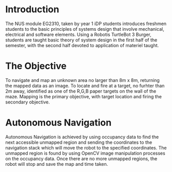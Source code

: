 # Introduction 
The NUS module EG2310, taken by year 1 iDP students introduces freshmen students to the basic principles of systems design that involve mechanical, electrical and software elements. Using a Robotis TurtleBot 3 Burger, students are taught basic theory of system design in the first half of the semester, with the second half devoted to application of materiel taught. 

# The Objective
To navigate and map an unknown area no larger than 8m x 8m, returning the mapped data as an image. 
To locate and fire at a target, no furhter than 2m away, identified as one of the R,G,B paper targets on the wall of the maze. 
Mapping is the primary objective, with target location and firing the secondary objective. 

# Autonomous Navigation
Autonomous Navigation is achieved by using occupancy data to find the next accessible unmapped region and sending the coordinates to the navigation stack which will move the robot to the specified coordinates. The unmapped region is found by using OpenCV image manipulation processes on the occupancy data. Once there are no more unmapped regions, the robot will stop and save the map and time taken. 
